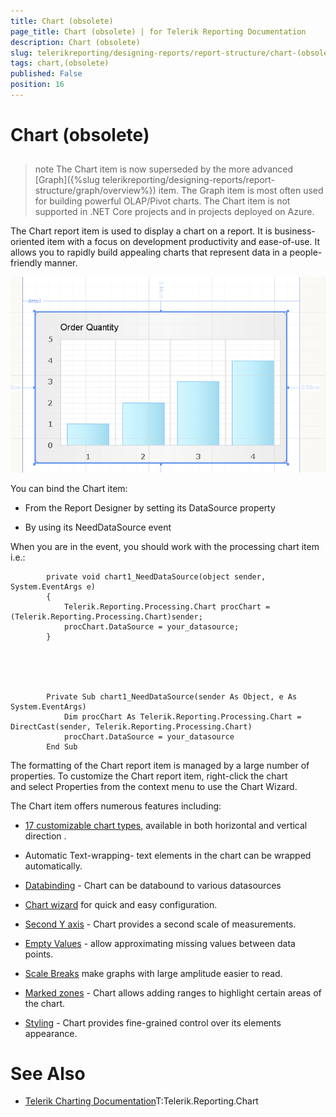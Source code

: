 ```yaml
---
title: Chart (obsolete)
page_title: Chart (obsolete) | for Telerik Reporting Documentation
description: Chart (obsolete)
slug: telerikreporting/designing-reports/report-structure/chart-(obsolete)
tags: chart,(obsolete)
published: False
position: 16
---
```


# Chart (obsolete)



## 

>note The Chart item is now superseded by the more advanced [Graph]({%slug telerikreporting/designing-reports/report-structure/graph/overview%}) item.            The Graph item is most often used for building powerful OLAP/Pivot charts.          The Chart item is not supported in .NET Core projects and in projects deployed on Azure.          


The Chart report item is used to display a chart on a report. It is business-oriented item with a
          focus on development productivity and ease-of-use. It allows you to rapidly build appealing charts
          that represent data in a people-friendly manner.
          
  ![](images/Chart.png)



You can bind the Chart item:

* From the Report Designer by setting its DataSource property

* By using its NeedDataSource event

When you are in the event, you should work with the processing chart item i.e.:

	
			private void chart1_NeedDataSource(object sender, System.EventArgs e)
			{
				Telerik.Reporting.Processing.Chart procChart = (Telerik.Reporting.Processing.Chart)sender;
				procChart.DataSource = your_datasource;
			}
			



	
			Private Sub chart1_NeedDataSource(sender As Object, e As System.EventArgs)
				Dim procChart As Telerik.Reporting.Processing.Chart = DirectCast(sender, Telerik.Reporting.Processing.Chart)
				procChart.DataSource = your_datasource
			End Sub
			



The formatting of the Chart report item is managed by a large number of properties.
          To customize the Chart report item, right-click the chart and select Properties from
          the context menu to use the Chart Wizard.
        

The Chart item offers numerous features including:

* [17 customizable chart types](7377B896-2B2A-4EB6-BF58-E82E4D5BCF39),
            available in both horizontal and vertical direction .
          

* Automatic Text-wrapping- text elements in the chart can be wrapped automatically.

* [Databinding](48673F68-F7A8-4742-B480-ED7F8352E83D) - Chart can be databound to various datasources
          

* [Chart wizard](486151D3-3162-4815-ACFA-1AF441A9C520) for quick and easy configuration.
          

* [Second Y axis](86F9874F-2930-4E1D-A6C6-06ABB26FB4DA) - Chart provides a second scale of measurements.
          

* [Empty Values](82EC620B-D42B-46FB-805B-AC2C85232652) - allow approximating missing values between data points.
          

* [Scale Breaks](EB54443C-0410-45F5-80CA-71DF8039CD80) make graphs with large amplitude easier to read.
          

* [Marked zones](B4ED9BAA-EEB3-4142-B9BA-70CA375441FC) - Chart allows adding ranges to highlight certain areas of the chart.
          

* [Styling](2CFC6F7D-0B66-4C30-B744-65B05C2A78C7) - Chart provides fine-grained control over its elements appearance.
          [](http://www.telerik.com/help/aspnet/chart/introduction.html)

# See Also

 * [Telerik Charting Documentation](http://www.telerik.com/help/aspnet/chart)T:Telerik.Reporting.Chart

